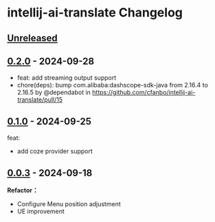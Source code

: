 <!-- Keep a Changelog guide -> https://keepachangelog.com -->

# intellij-ai-translate Changelog

## [Unreleased]

## [0.2.0] - 2024-09-28

- feat: add streaming output support
- chore(deps): bump com.alibaba:dashscope-sdk-java from 2.16.4 to 2.16.5 by @dependabot in https://github.com/cfanbo/intellij-ai-translate/pull/15

## [0.1.0] - 2024-09-25

feat:

- add coze provider support

## [0.0.3] - 2024-09-18

**Refactor：**

- Configure Menu position adjustment
- UE improvement

[Unreleased]: https://github.com/cfanbo/intellij-ai-translate/compare/v0.2.0...HEAD
[0.2.0]: https://github.com/cfanbo/intellij-ai-translate/compare/v0.1.0...v0.2.0
[0.1.0]: https://github.com/cfanbo/intellij-ai-translate/compare/v0.0.3...v0.1.0
[0.0.3]: https://github.com/cfanbo/intellij-ai-translate/commits/v0.0.3

